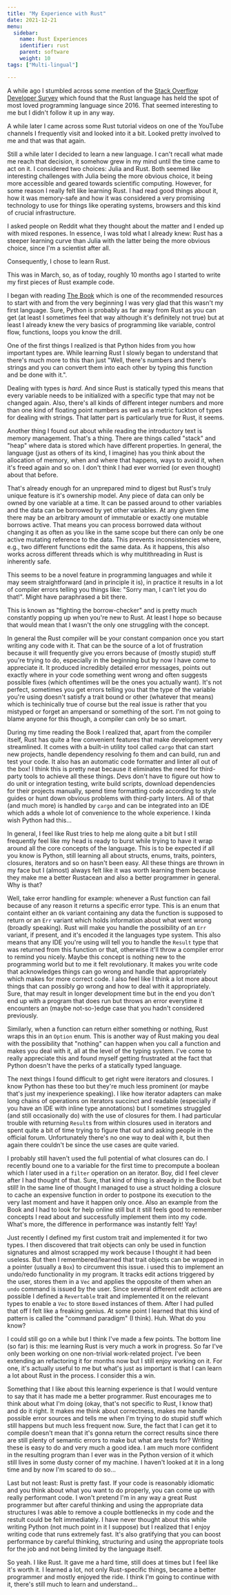 ```yaml
---
title: "My Experience with Rust"
date: 2021-12-21
menu:
  sidebar:
    name: Rust Experiences
    identifier: rust
    parent: software
    weight: 10
tags: ["Multi-lingual"]

---
```


A while ago I stumbled across some mention of the [Stack Overflow Developer Survey](https://insights.stackoverflow.com/survey/2021#most-loved-dreaded-and-wanted-language-love-dread) which found that the Rust language has held the spot of most loved programming language since 2016. That seemed interesting to me but I didn't follow it up in any way.

A while later I came across some Rust tutorial videos on one of the YouTube channels I frequently visit and looked into it a bit. Looked pretty involved to me and that was that again.

Still a while later I decided to learn a new language. I can't recall what made me reach that decision, it somehow grew in my mind until the time came to act on it. I considered two choices: Julia and Rust. Both seemed like interesting challenges with Julia being the more obvious choice, it being more accessible and geared towards scientific computing. However, for some reason I really felt like learning Rust. I had read good things about it, how it was memory-safe and how it was considered a very promising technology to use for things like operating systems, browsers and this kind of crucial infrastructure.

I asked people on Reddit what they thought about the matter and I ended up with mixed respones. In essence, I was told what I already knew: Rust has a steeper learning curve than Julia with the latter being the more obvious choice, since I'm a scientist after all.

Consequently, I chose to learn Rust.

This was in March, so, as of today, roughly 10 months ago I started to write my first pieces of Rust example code. 

I began with reading [The Book](https://doc.rust-lang.org/book/) which is one of the recommended resources to start with and from the very beginning I was very glad that this wasn't my first language. Sure, Python is probably as far away from Rust as you can get (at least I sometimes feel that way although it's definitely not true) but at least I already knew the very basics of programming like variable, control flow, functions, loops you know the drill.

One of the first things I realized is that Python hides from you how important types are. While learning Rust I slowly began to understand that there's much more to this than just "Well, there's numbers and there's strings and you can convert them into each other by typing this function and be done with it.". 

Dealing with types is *hard*. And since Rust is statically typed this means that every variable needs to be initialized with a specific type that may not be changed again. Also, there's all kinds of different integer numbers and more than one kind of floating point numbers as well as a metric fuckton of types for dealing with strings. That latter part is particularly true for Rust, it seems.

Another thing I found out about while reading the introductory text is memory management. That's a thing. There are things called "stack" and "heap" where data is stored which have different properties. In general, the language (just as others of its kind, I imagine) has you think about the allocation of memory, when and where that happens, ways to avoid it, when it's freed again and so on. I don't think I had ever worried (or even thought) about that before.

That's already enough for an unprepared mind to digest but Rust's truly unique feature is it's ownership model. Any piece of data can only be owned by one variable at a time. It can be passed around to other variables and the data can be borrowed by yet other variables. At any given time there may be an arbitrary amount of immutable or exactly one mutable borrows active. That means you can process borrowed data without changing it as often as you like in the same scope but there can only be one active mutating reference to the data. This prevents inconsistencies where, e.g., two different functions edit the same data. As it happens, this also works across different threads which is why multithreading in Rust is inherently safe.

This seems to be a novel feature in programming languages and while it may seem straightforward (and in principle it is), in practice it results in a lot of compiler errors telling you things like: "Sorry man, I can't let you do that!". Might have paraphrased a bit there.

This is known as "fighting the borrow-checker" and is pretty much constantly popping up when you're new to Rust. At least I hope so because that would mean that I wasn't the only one struggling with the concept.

In general the Rust compiler will be your constant companion once you start writing any code with it. That can be the source of a lot of frustration because it will frequently give you errors because of (mostly stupid) stuff you're trying to do, especially in the beginning but by now I have come to appreciate it. It produced incredibly detailed error messages, points out exactly where in your code something went wrong and often suggests possible fixes (which oftentimes will be the ones you actually want). It's not perfect, sometimes you get errors telling you that the type of the variable you're using doesn't satisfy a trait bound or other (whatever that means) which is techinically true of course but the real issue is rather that you mistyped or forget an ampersand or something of the sort. I'm not going to blame anyone for this though, a compiler can only be so smart.

During my time reading the Book I realized that, apart from the compiler itself, Rust has quite a few convenient features that make development very streamlined. It comes with a built-in utility tool called `cargo` that can start new projects, handle dependency resolving fo them and can build, run and test your code. It also has an automatic code formatter and linter all out of the box! I think this is pretty neat because it eliminates the need for third-party tools to achieve all these things. Devs don't have to figure out how to do unit or integration testing, write build scripts, download dependencies for their projects manually, spend time formatting code according to style guides or hunt down obvious problems with third-party linters. All of that (and much more) is handled by `cargo` and can be integrated into an IDE which adds a whole lot of convenience to the whole experience. I kinda wish Python had this...

In general, I feel like Rust tries to help me along quite a bit but I still frequently feel like my head is ready to burst while trying to have it wrap around all the core concepts of the language. This is to be expected if all you know is Python, still learning all about structs, enums, traits, pointers, closures, iterators and so on hasn't been easy. All these things are thrown in my face but I (almost) always felt like it was worth learning them because they make me a better Rustacean and also a better programmer in general. Why is that?

Well, take error handling for example: whenever a Rust function can fail because of any reason it returns a specific error type. This is an enum that containt either an `Ok` variant containing any data the function is supposed to return or an `Err` variant which holds information about what went wrong (broadly speaking). Rust will make you handle the possibility of an `Err` variant, if present, and it's encoded it the languages type system. This also means that any IDE you're using will tell you to handle the `Result` type that was returned from this function or that, otherwise it'll throw a compiler error to remind you nicely. Maybe this concept is nothing new to the programming world but to me it felt revolutionary. It makes you write code that acknowledges things can go wrong and handle that appropriately which makes for more correct code. I also feel like I think a lot more about things that can possibly go wrong and how to deal with it appropriately. Sure, that may result in longer development time but in the end you don't end up with a program that does run but throws an error everytime it encounters an (maybe not-so-)edge case that you hadn't considered previously.

Similarly, when a function can return either something or nothing, Rust wraps this in an `Option` enum. This is another way of Rust making you deal with the possibility that "nothing" can happen when you call a function and makes you deal with it, all at the level of the typing system. I've come to really appreciate this and found myself getting frustrated at the fact that Python doesn't have the perks of a statically typed language.

The next things I found difficult to get right were iterators and closures. I know Python has these too but they're much less prominent (or maybe that's just my inexperience speaking). I like how iterator adapters can make long chains of operations on iterators succinct and readable (especially if you have an IDE with inline type annotations) but I sometimes struggled (and still occasionally do) with the use of closures for them. I had particular trouble with returning `Result`s from within closures used in iterators and spent quite a bit of time trying to figure that out and asking people in the official forum. Unfortunately there's no one way to deal with it, but then again there couldn't be since the use cases are quite varied.

I probably still haven't used the full potential of what closures can do. I recently bound one to a variable for the first time to precompute a boolean which I later used in a `filter` operation on an iterator. Boy, did I feel clever after I had thought of that. Sure, that kind of thing is already in the Book but still! In the same line of thought I managed to use a struct holding a closure to cache an expensive function in order to postpone its execution to the very last moment and have it happen only once. Also an example from the Book and I had to look for help online still but it still feels good to remember concepts I read about and successfully implement them into my code. What's more, the difference in performance was instantly felt! Yay!

Just recently I defined my first custom trait and implemented it for two types. I then discovered that trait objects can only be used in function signatures and almost scrapped my work because I thought it had been useless. But then I remembered/learned that trait objects can be wrapped in a pointer (usually a `Box`) to circumvent this issue. i used this to implement an undo/redo functionality in my program. It tracks edit actions triggered by the user, stores them in a `Vec` and applies the opposite of them when an `undo` command is issued by the user. Since several different edit actions are possible I defined a `Revertable` trait and implemented it on the relevant types to enable a `Vec` to store `Box`ed instances of them. After I had pulled that off I felt like a freaking genius. At some point I learned that this kind of pattern is called the "command paradigm" (I think). Huh. What do you know?

I could still go on a while but I think I've made a few points. The bottom line (so far) is this: me learning Rust is very much a work in progress. So far I've only been working on one non-trivial work-related project. I've been extending an refactoring it for months now but I still enjoy working on it. For one, it's actually useful to me but what's just as important is that I can learn a lot about Rust in the process. I consider this a win. 

Something that I like about this learning experience is that I would venture to say that it has made me a better programmer. Rust encourages me to think about what I'm doing (okay, that's not specific to Rust, I know that) and do it right. It makes me think about correctness, makes me handle possible error sources and tells me when I'm trying to do stupid stuff which still happens but much less frequent now. Sure, the fact that I can get it to compile doesn't mean that it's gonna return the correct results since there are still plenty of semantic errors to make but what are tests for? Writing these is easy to do and very much a good idea. I am much more confident in the resulting program than I ever was in the Python version of it which still lives in some dusty corner of my machine. I haven't looked at it in a long time and by now I'm scared to do so...

Last but not least: Rust is pretty fast. If your code is reasonably idiomatic and you think about what you want to do properly, you can come up with really performant code. I won't pretend I'm in any way a great Rust programmer but after careful thinking and using the appropriate data structures I was able to remove a couple bottlenecks in my code and the restult could be felt immediately. I have never thought about this while writing Python (not much point in it I suppose) but I realized that I enjoy writing code that runs extremely fast. It's also gratifying that you can boost performance by careful thinking, structuring and using the appropriate tools for the job and not being limited by the language itself.

So yeah. I like Rust. It gave me a hard time, still does at times but I feel like it's worth it. I learned a lot, not only Rust-specific things, became a better programmer and mostly enjoyed the ride. I think I'm going to continue with it, there's still much to learn and understand...
